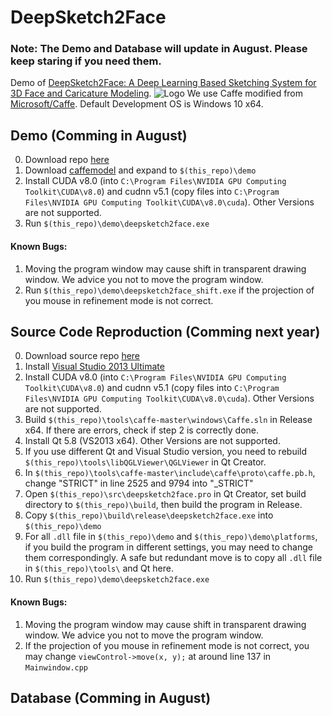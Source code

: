# DeepSketch2Face

### Note: The Demo and Database will update in August. Please keep staring if you need them.

Demo of [DeepSketch2Face: A Deep Learning Based Sketching System for 3D Face and Caricature Modeling](http://i.cs.hku.hk/~xghan/papers/deepske2face.pdf).
![Logo](http://i.cs.hku.hk/~xghan/Projects/ske2face_files/image004.gif)
We use Caffe modified from [Microsoft/Caffe](https://github.com/Microsoft/Caffe). Default Development OS is Windows 10 x64.

## Demo (Comming in August)

0. Download repo [here](https://github.com/irsisyphus/deepsketch2face/archive/master.zip)
1. Download [caffemodel](TODO) and expand to `$(this_repo)\demo`
2. Install CUDA v8.0 (into `C:\Program Files\NVIDIA GPU Computing Toolkit\CUDA\v8.0`) and cudnn v5.1 (copy files into `C:\Program Files\NVIDIA GPU Computing Toolkit\CUDA\v8.0\cuda`). Other Versions are not supported.
3. Run `$(this_repo)\demo\deepsketch2face.exe`

#### Known Bugs:
1. Moving the program window may cause shift in transparent drawing window. We advice you not to move the program window.
2. Run `$(this_repo)\demo\deepsketch2face_shift.exe` if the projection of you mouse in refinement mode is not correct.

## Source Code Reproduction (Comming next year)

0. Download source repo [here](TODO)
1. Install [Visual Studio 2013 Ultimate](https://www.microsoft.com/en-US/download/details.aspx?id=44915)
2. Install CUDA v8.0 (into `C:\Program Files\NVIDIA GPU Computing Toolkit\CUDA\v8.0`) and cudnn v5.1 (copy files into `C:\Program Files\NVIDIA GPU Computing Toolkit\CUDA\v8.0\cuda`). Other Versions are not supported.
3. Build `$(this_repo)\tools\caffe-master\windows\Caffe.sln` in Release x64. If there are errors, check if step 2 is correctly done.
4. Install Qt 5.8 (VS2013 x64). Other Versions are not supported.
5. If you use different Qt and Visual Studio version, you need to rebuild `$(this_repo)\tools\libQGLViewer\QGLViewer` in Qt Creator.
6. In `$(this_repo)\tools\caffe-master\include\caffe\proto\caffe.pb.h`, change "STRICT" in line 2525 and 9794 into "_STRICT"
7. Open `$(this_repo)\src\deepsketch2face.pro` in Qt Creator, set build directory to `$(this_repo)\build`, then build the program in Release.
8. Copy `$(this_repo)\build\release\deepsketch2face.exe` into `$(this_repo)\demo`
9. For all `.dll` file in `$(this_repo)\demo` and `$(this_repo)\demo\platforms`, if you build the program in different settings, you may need to change them correspondingly. A safe but redundant move is to copy all `.dll` file in `$(this_repo)\tools\` and Qt here.
10. Run `$(this_repo)\demo\deepsketch2face.exe`

#### Known Bugs:
1. Moving the program window may cause shift in transparent drawing window. We advice you not to move the program window.
2. If the projection of you mouse in refinement mode is not correct, you may change `viewControl->move(x, y);` at around line 137 in `Mainwindow.cpp`


## Database (Comming in August)
